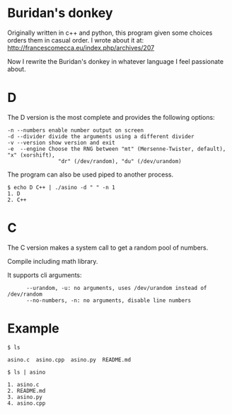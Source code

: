 # Buridan's donkey
Originally written in c++ and python, this program given some choices orders them in casual order. 
I wrote about it at: http://francescomecca.eu/index.php/archives/207

Now I rewrite the Buridan's donkey in whatever language I feel passionate about.

# D

The D version is the most complete and provides the following options:

	-n --numbers enable number output on screen
	-d --divider divide the arguments using a different divider
	-v --version show version and exit
	-e  --engine Choose the RNG between "mt" (Mersenne-Twister, default), "x" (xorshift),
					"dr" (/dev/random), "du" (/dev/urandom)
	
The program can also be used piped to another process.

	$ echo D C++ | ./asino -d " " -n 1
	1. D
	2. C++


# C

The C version makes a system call to get a random pool of numbers.

Compile including math library.

It supports cli arguments:

```
	  --urandom, -u: no arguments, uses /dev/urandom instead of /dev/random
	  --no-numbers, -n: no arguments, disable line numbers
```

# Example

```
$ ls

asino.c  asino.cpp  asino.py  README.md

$ ls | asino

1. asino.c
2. README.md
3. asino.py
4. asino.cpp

```
